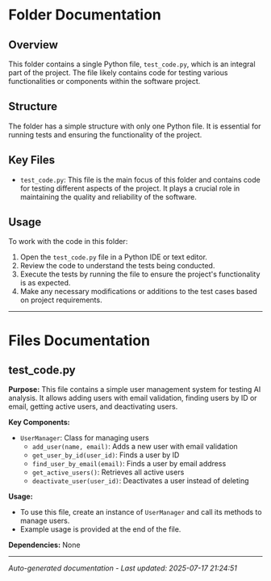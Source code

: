 # Folder Documentation

## Overview
This folder contains a single Python file, `test_code.py`, which is an integral part of the project. The file likely contains code for testing various functionalities or components within the software project.

## Structure
The folder has a simple structure with only one Python file. It is essential for running tests and ensuring the functionality of the project.

## Key Files
- `test_code.py`: This file is the main focus of this folder and contains code for testing different aspects of the project. It plays a crucial role in maintaining the quality and reliability of the software.

## Usage
To work with the code in this folder:
1. Open the `test_code.py` file in a Python IDE or text editor.
2. Review the code to understand the tests being conducted.
3. Execute the tests by running the file to ensure the project's functionality is as expected.
4. Make any necessary modifications or additions to the test cases based on project requirements.

---

# Files Documentation

## test_code.py

**Purpose:** This file contains a simple user management system for testing AI analysis. It allows adding users with email validation, finding users by ID or email, getting active users, and deactivating users.

**Key Components:**
- `UserManager`: Class for managing users
  - `add_user(name, email)`: Adds a new user with email validation
  - `get_user_by_id(user_id)`: Finds a user by ID
  - `find_user_by_email(email)`: Finds a user by email address
  - `get_active_users()`: Retrieves all active users
  - `deactivate_user(user_id)`: Deactivates a user instead of deleting

**Usage:** 
- To use this file, create an instance of `UserManager` and call its methods to manage users.
- Example usage is provided at the end of the file.

**Dependencies:** None

---
*Auto-generated documentation - Last updated: 2025-07-17 21:24:51*
